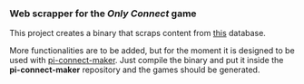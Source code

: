 ### Web scrapper for the *Only Connect* game

This project creates a binary that scraps content from [this](https://ocdb.cc/)
database.

More functionalities are to be added, but for the moment it is designed
to be used with [pi-connect-maker](https://github.com/krawthekrow/pi-connect-maker).
Just compile the binary and put it inside the **pi-connect-maker** 
repository and the games should be generated.